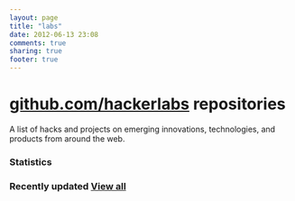 ```yaml
---
layout: page
title: "labs"
date: 2012-06-13 23:08
comments: true
sharing: true
footer: true
---
```


<div class="git-container" align="left">
<style>

.git-container {
   text-align: left;
   text-align: left;
}



.page-header {
   padding-bottom: 17px;
   margin: 18px 0;
   border-bottom: 1px solid #eeeeee;
}

.page-header h1 {
   line-height: 1;
}

.page-header .links {
   float: right;
}

.row {
   margin-left: -20px;
   *zoom: 1;
   width: 980px;
}
.row:before, .row:after {
   display: table;
}
.row:after {
   clear: both;
}

#container {
   width: 95%;
   margin: 0 auto 0 0;
}

.span4, .span8 {
   -webkit-border-radius: 5px;
   -moz-border-radius: 5px;
   -ms-border-radius: 5px;
   -o-border-radius: 5px;
   border-radius: 5px;
   -webkit-box-shadow: 1px 1px 7px gray;
   -moz-box-shadow: 1px 1px 7px gray;
   box-shadow: 1px 1px 7px gray;
  float: left;
  margin: 20px 0 0 20px;
}

.show-grid {
   margin-top: 10px;
   margin-bottom: 20px;
}

.repos .span4:hover {
cursor: pointer;
        background-color: #F9F9F9;
}

.sub {
   color: gray;
   font-size: smaller;
}

.sub a {
   color: inherit;
   float: right;
}

#updated .sub {
   display: inline;
}

.repo, .box {
margin: 0.5em 1em;
height: 120px;
position: relative;
}

.box h3, .repo h3 {
   font: 300 26px/28px Oswald;
   font-size: 26px;
   font-weight: normal;
   margin: 10px 0;
   padding: 0;
}

.box h3, .repo p {
   line-height: 1.5em;
}

.repo p {
   font-size: 12px;
}

.repo a, .box a{
   font-size: 12px;
   border-bottom: 0px!important;
}

.repo a:hover, .box a:hover{
   text-decoration: underline;
   color: #0184CA;
}
.span1 {
  width: 60px;
}

.span2 {
  width: 140px;
}

.span3 {
  width: 220px;
}

.span4 {
  width: 300px;
}

.span5 {
  width: 380px;
}

.span6 {
  width: 460px;
}

.span7 {
  width: 540px;
}

.span8 {
  width: 620px;
}

.span9 {
  width: 700px;
}

.span10 {
  width: 780px;
}

.span11 {
  width: 860px;
}

.span12 {
  width: 940px;
}

</style>


<script type="text/javascript" src="//cdnjs.cloudflare.com/ajax/libs/jquery/1.7.2/jquery.min.js"></script>
<script type="text/javascript" src="//cdnjs.cloudflare.com/ajax/libs/twitter-bootstrap/2.0.2/bootstrap.min.js"></script>
<script src="/javascripts/jquery-jgfeed.js"></script>
<script type="text/javascript">
function byName(a, b) {
   var aName = a.name.toLowerCase();
   var bName = b.name.toLowerCase();
   return ((aName < bName) ? -1 : ((aName > bName) ? 1 : 0));
}

function byDate(a, b) {
   var aName = new Date(a.updated_at);
   var bName = new Date(b.updated_at);
   return ((aName < bName) ? 1 : ((aName > bName) ? -1 : 0));
}

function loadRepos(data, textStatus, jqXHR) {
   var container = $("#container");
   var row = null;
   var repositories = data.data;
   repositories.sort(byDate);
   cnt = 0;
   $.each(repositories, function(i, repo) {
         if (repo.name == 'arquillian_deprecated' || repo.name == 'seam-forge' || repo.name == 'arquillian-sandbox') {
         return;
         }
         if ((cnt++ % 3) == 0) {
         if (row != null) {
         row.appendTo(container);
         }
         row = $("<div class='repos row show-grid'/>");
         }
         addRepo(row, repo);
         });
   if (row != null) {
      row.appendTo(container);
   }
   $("#repositories").text(plural(repositories.length, " repository", " repositories"));
   repositories.sort(byDate);
   /*var updated = $("#updated");
   $.each(repositories.slice(0, 4), function(i, repo) {
         var div = $("<div style=\"line-height:1em;\" />");
         $("<a/>").attr({href: repo.html_url, title: "View project on GitHub"}).text(repo.name).appendTo(div);
         div.append(" ");
         repoInfo(repo).appendTo(div);
         div.appendTo(updated);
         });*/
}

function date(text) {
   var d = new Date(text);
   return d.getFullYear() + "/" + (d.getMonth() < 9 ? "0" : "") + (d.getMonth() + 1) + "/" + (d.getDate() < 10 ? "0" : "") + d.getDate();
}

function plural(count, text, pluralText) {
   if (count > 1 || count == 0) {
      return pluralText ? count + pluralText : count + text + "s";
   }
   return count + text;
}

function ellipsify(desc, max) {
   if (desc.length > max) {
      return desc.substring(0, max - 3) + '...'
   }
   return desc
}

function repoInfo(repo) {
   var sub = $("<div class='sub'/>");
   //$("<a class=\"mini-icon mini-icon-public-fork\"/>").attr({href: repo.html_url+"/network", title: "Fork list"}).text(plural(repo.forks, " fork")).appendTo(sub);
   $("<a class=\"mini-icon mini-icon-public-fork\"/>").attr({href: repo.html_url+"/network", title: "Fork list"}).text(repo.forks + " ").appendTo(sub);
   sub.append("  ");

   //$("<a class=\"mini-icon mini-icon-watchers\"/>").attr({href: repo.html_url+"/watchers", title: "View watchers"}).text(plural(repo.watchers, " watcher")).appendTo(sub);
   $("<a class=\"mini-icon mini-icon-watchers\"/>").attr({href: repo.html_url+"/watchers", title: "View watchers"}).text(repo.watchers + " ").appendTo(sub);
   sub.append("  ");

   //$("<a class=\"mini-icon mini-icon-issues-open\"/>").attr({href: repo.html_url+"/issues", title: "Issue tracker"}).text(plural(repo.open_issues," issue")).appendTo(sub);
   $("<a class=\"mini-icon mini-icon-issues-open\"/>").attr({href: repo.html_url+"/issues", title: "Issue tracker"}).text(repo.open_issues + " ").appendTo(sub);
   sub.append("  ");

   $("<a class=\"mini-icon mini-icon-language\"/>").attr({href: repo.html_url, title: "View repo"}).text(repo.language + " ").appendTo(sub);
   //sub.append("  ");
   //$("<a/>").attr({href: repo.html_url+"/commits", title: "Last commit"}).text(date(repo.updated_at)).appendTo(sub);
   //sub.append("<br\>");
   //$("<a class=\"mini-icon mini-icon-watchers\"/>").attr({href: repo.html_url, title: "View repo"}).text("Languages: " + repo.language).appendTo(sub);
   return sub;
}

function addRepo(container, repo) {
   var span = $("<div class='span4' title='Click to view project on GitHub''/>");
   var div = $("<div class='repo'/>").appendTo(span);

   $("<h3/>").text(repo.name).appendTo(div);
   $("<p/>").text(ellipsify(repo.description, 80)).appendTo(div);

   repoInfo(repo).appendTo(div);

   //var fork = $("<a/>").attr({href: repo.html_url+"/fork_select", title: "Fork on GitHub", style: 'line-height: 2em;'}).appendTo(div);
   //fork.append("Fork ");
   //$("<i class='icon-share-alt'></i>").appendTo(fork);

   //var build_status = $("<div/>").addClass('status').appendTo(div);
   //var build_status_img = $("<img/>").attr(buildStatusByName(repo.name)).appendTo(build_status);

   div.click(function() {
         document.location = repo.html_url;
         });

   container.append(span);
}

function loadMembers (result) {
   var members = result.data;
   $("#members").text(plural(members.length, " member"));
}

var iconSize = 32;
var build_results;

function buildStatusByName(repoName) {

   if (build_results == null) {
      return {src: "http://arquillian.org/images/arquillian_icon_" + iconSize + "px.png", title: "Unknown build status"};
   }

   for (i = 0; i < build_results.entries.length; i++) {
      var build_result = build_results.entries[i];

      var repo = build_result.title.replace(/(.*)#.*\(.*\).*/, '$1').toLowerCase().trim();
      if (repo == repoName) {
         var status = build_result.title.replace(/.*\((.*.*)\).*/, '$1');
         if (status.indexOf("broken") != -1) {
            return {src: "http://arquillian.org/images/arquillian_ui_error_" + iconSize + "px.png", title: "Broken build :("};
         }
         if (status.indexOf("stable") != -1 || status.indexOf("normal") != -1) {
            return {src: "http://arquillian.org/images/arquillian_ui_success_" + iconSize + "px.png", title: "Build stable! :)"};
         }
         if (status.indexOf("fail") != -1) {
            return {src: "http://arquillian.org/images/arquillian_ui_failure_" + iconSize + "px.png", title: "Test failures :/"};
         }
         // unknown, might be building, use normal logo
         return {src: "http://arquillian.org/images/arquillian_icon_" + iconSize + "px.png", title: "Build in progress..."};
      }
   }
   // not found ?
   return {src: "http://arquillian.org/images/arquillian_icon_" + iconSize + "px.png", title: "Unknown build status"};
}

$(function () {
      /*$.jGFeed('https://arquillian.ci.cloudbees.com/rssLatest',
         function(feeds) {
         if (!feeds) {
         return false;
         }
         build_results = feeds;
         }, 50);*/

      //$.getJSON("https://api.github.com/orgs/arquillian/repos?callback=?", loadRepos);
      //$.getJSON("https://api.github.com/orgs/arquillian/members?callback=?", loadMembers);
      $.getJSON("https://api.github.com/users/hackerlabs/repos?callback=?", loadRepos);
      //$.getJSON("https://api.github.com/orgs/arquillian/members?callback=?", loadMembers);
      });
</script>


<div class="container" id="container">
<div class='page-header'>
<h1><a href="http://github.com/hackerlabs">github.com/hackerlabs</a> repositories</h1>
<p class="lead">
A list of hacks and projects on emerging innovations, technologies, and products from around the web.
</p>
</div>

<div class="row show-grid">
<div class="span4">
<div class="box">
<h3>Statistics</h3>
<div><a href="https://github.com/hackerlabs" title="View all HackerLabs repositories on GitHub" id="repositories"></a></div>
</div>
</div>

<div class="span8">
<div class="box">
<h3>Recently updated <a href="https://github.com/hackerlabs" title="View all HackerLabs repositories on GitHub">View all</a></h3>
<div id="updated"></div>
</div>
</div>
</div>
</div>
 <div style="clear: both;">
</div>
